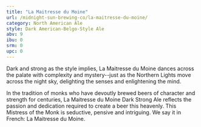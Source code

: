 ```yaml
---
title: "La Maitresse du Moine"
url: /midnight-sun-brewing-co/la-maitresse-du-moine/
category: North American Ale
style: Dark American-Belgo-Style Ale
abv: 9
ibu: 0
srm: 0
upc: 0
---
```

Dark and strong as the style implies, La Maitresse du Moine dances across the palate with complexity and mystery--just as the Northern Lights move across the night sky, delighting the senses and enlightening the mind.

In the tradition of monks who have devoutly brewed beers of character and strength for centuries, La Maitresse du Moine Dark Strong Ale reflects the passion and dedication required to create a beer this heavenly. This Mistress of the Monk is seductive, pensive and intriguing. We say it in French: La Maitresse du Moine.
